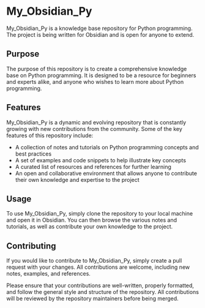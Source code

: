 # My_Obsidian_Py

My_Obsidian_Py is a knowledge base repository for Python programming. The project is being written for Obsidian and is open for anyone to extend.

## Purpose

The purpose of this repository is to create a comprehensive knowledge base on Python programming. It is designed to be a resource for beginners and experts alike, and anyone who wishes to learn more about Python programming.

## Features

My_Obsidian_Py is a dynamic and evolving repository that is constantly growing with new contributions from the community. Some of the key features of this repository include:

- A collection of notes and tutorials on Python programming concepts and best practices
- A set of examples and code snippets to help illustrate key concepts
- A curated list of resources and references for further learning
- An open and collaborative environment that allows anyone to contribute their own knowledge and expertise to the project

## Usage

To use My_Obsidian_Py, simply clone the repository to your local machine and open it in Obsidian. You can then browse the various notes and tutorials, as well as contribute your own knowledge to the project.

## Contributing

If you would like to contribute to My_Obsidian_Py, simply create a pull request with your changes. All contributions are welcome, including new notes, examples, and references.

Please ensure that your contributions are well-written, properly formatted, and follow the general style and structure of the repository. All contributions will be reviewed by the repository maintainers before being merged.

